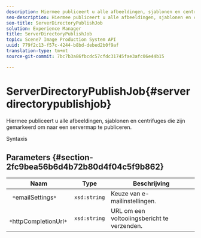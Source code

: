 ```yaml
---
description: Hiermee publiceert u alle afbeeldingen, sjablonen en centrifuges die zijn gemarkeerd om naar een servermap te publiceren.
seo-description: Hiermee publiceert u alle afbeeldingen, sjablonen en centrifuges die zijn gemarkeerd om naar een servermap te publiceren.
seo-title: ServerDirectoryPublishJob
solution: Experience Manager
title: ServerDirectoryPublishJob
topic: Scene7 Image Production System API
uuid: 779f2c13-f57c-4244-b8bd-debed2b0f9af
translation-type: tm+mt
source-git-commit: 7bc7b3a86fbcdc57cfdc31745fae3afc06e44b15

---
```



# ServerDirectoryPublishJob{#serverdirectorypublishjob}

Hiermee publiceert u alle afbeeldingen, sjablonen en centrifuges die zijn gemarkeerd om naar een servermap te publiceren.

Syntaxis

## Parameters {#section-2fc9bea56b6d4b72b80d4f04c5f9b862}

| Naam | Type | Beschrijving |
|---|---|---|
| ` *`emailSettings`*` | `xsd:string` | Keuze van e-mailinstellingen. |
| ` *`httpCompletionUrl`*` | `xsd:string` | URL om een voltooiingsbericht te verzenden. |

